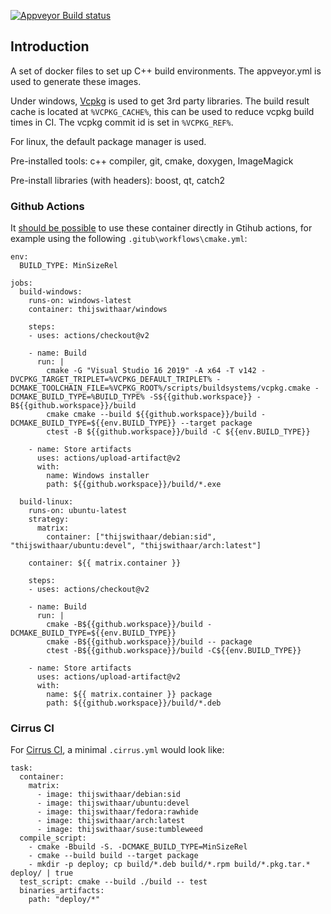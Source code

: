 [![Appveyor Build status](https://ci.appveyor.com/api/projects/status/gxebs0dxfl4e70ro/branch/main?svg=true)](https://ci.appveyor.com/project/ThijsWithaar/dockerbuildimages/branch/main)

## Introduction

A set of docker files to set up C++ build environments.
The appveyor.yml is used to generate these images.

Under windows, [Vcpkg](https://vcpkg.io) is used to get 3rd party libraries.
The build result cache is located at `%VCPKG_CACHE%`, this can be used to reduce vcpkg build times in CI.
The vcpkg commit id is set in `%VCPKG_REF%`.

For linux, the default package manager is used.

Pre-installed tools: c++ compiler, git, cmake, doxygen, ImageMagick

Pre-install libraries (with headers): boost, qt, catch2

### Github Actions

It [should be possible](https://docs.github.com/en/actions/learn-github-actions/workflow-syntax-for-github-actions#jobsjob_idcontainer) to use these container directly in Gtihub actions, for example using the following `.gitub\workflows\cmake.yml`:
```
env:
  BUILD_TYPE: MinSizeRel

jobs:
  build-windows:
    runs-on: windows-latest
    container: thijswithaar/windows

    steps:
    - uses: actions/checkout@v2

    - name: Build
      run: |
        cmake -G "Visual Studio 16 2019" -A x64 -T v142 -DVCPKG_TARGET_TRIPLET=%VCPKG_DEFAULT_TRIPLET% -DCMAKE_TOOLCHAIN_FILE=%VCPKG_ROOT%/scripts/buildsystems/vcpkg.cmake -DCMAKE_BUILD_TYPE=%BUILD_TYPE% -S${{github.workspace}} -B${{github.workspace}}/build
        cmake cmake --build ${{github.workspace}}/build -DCMAKE_BUILD_TYPE=${{env.BUILD_TYPE}} --target package
        ctest -B ${{github.workspace}}/build -C ${{env.BUILD_TYPE}}

    - name: Store artifacts
      uses: actions/upload-artifact@v2
      with:
        name: Windows installer
        path: ${{github.workspace}}/build/*.exe

  build-linux:
    runs-on: ubuntu-latest
    strategy:
      matrix:
        container: ["thijswithaar/debian:sid", "thijswithaar/ubuntu:devel", "thijswithaar/arch:latest"]

    container: ${{ matrix.container }}

    steps:
    - uses: actions/checkout@v2

    - name: Build
      run: |
        cmake -B${{github.workspace}}/build -DCMAKE_BUILD_TYPE=${{env.BUILD_TYPE}}
        cmake -B${{github.workspace}}/build -- package
        ctest -B${{github.workspace}}/build -C${{env.BUILD_TYPE}}

    - name: Store artifacts
      uses: actions/upload-artifact@v2
      with:
        name: ${{ matrix.container }} package
        path: ${{github.workspace}}/build/*.deb
```


### Cirrus CI

For [Cirrus CI](https://cirrus-ci.org/), a minimal `.cirrus.yml` would look like:
```
task:
  container:
    matrix:
      - image: thijswithaar/debian:sid
      - image: thijswithaar/ubuntu:devel
      - image: thijswithaar/fedora:rawhide
      - image: thijswithaar/arch:latest
      - image: thijswithaar/suse:tumbleweed
  compile_script:
    - cmake -Bbuild -S. -DCMAKE_BUILD_TYPE=MinSizeRel
    - cmake --build build --target package
    - mkdir -p deploy; cp build/*.deb build/*.rpm build/*.pkg.tar.* deploy/ | true
  test_script: cmake --build ./build -- test
  binaries_artifacts:
    path: "deploy/*"
```
